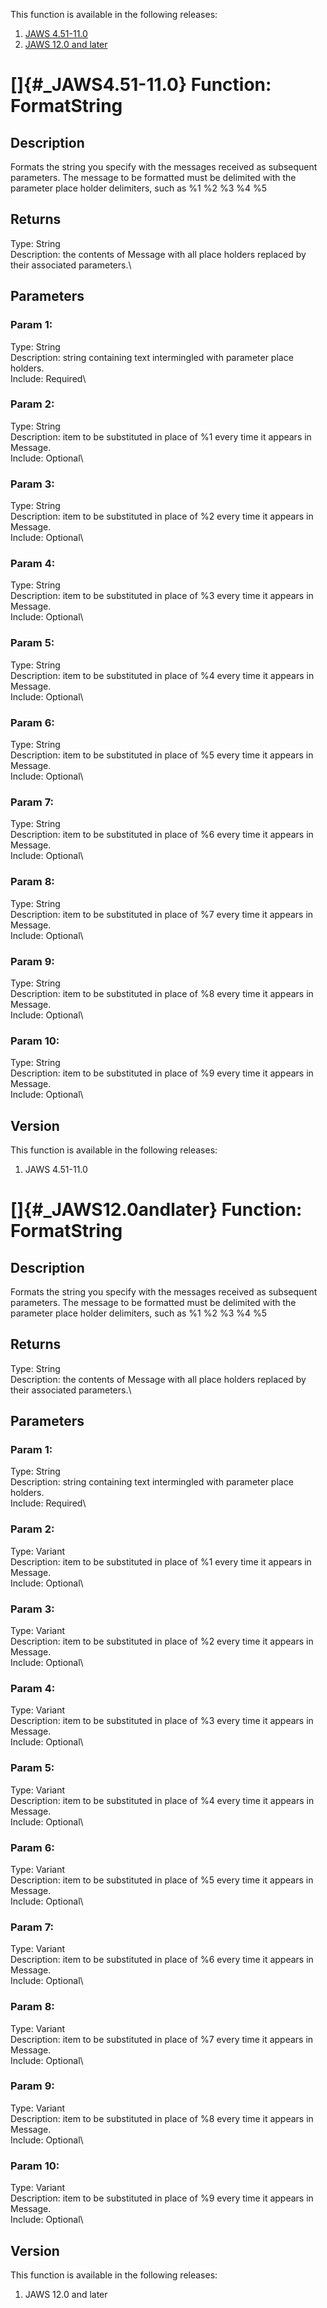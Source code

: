 This function is available in the following releases:

1.  [JAWS 4.51-11.0](#_JAWS4.51-11.0)
2.  [JAWS 12.0 and later](#_JAWS12.0andlater)

# []{#_JAWS4.51-11.0} Function: FormatString

## Description

Formats the string you specify with the messages received as subsequent
parameters. The message to be formatted must be delimited with the
parameter place holder delimiters, such as %1 %2 %3 %4 %5

## Returns

Type: String\
Description: the contents of Message with all place holders replaced by
their associated parameters.\

## Parameters

### Param 1:

Type: String\
Description: string containing text intermingled with parameter place
holders.\
Include: Required\

### Param 2:

Type: String\
Description: item to be substituted in place of %1 every time it appears
in Message.\
Include: Optional\

### Param 3:

Type: String\
Description: item to be substituted in place of %2 every time it appears
in Message.\
Include: Optional\

### Param 4:

Type: String\
Description: item to be substituted in place of %3 every time it appears
in Message.\
Include: Optional\

### Param 5:

Type: String\
Description: item to be substituted in place of %4 every time it appears
in Message.\
Include: Optional\

### Param 6:

Type: String\
Description: item to be substituted in place of %5 every time it appears
in Message.\
Include: Optional\

### Param 7:

Type: String\
Description: item to be substituted in place of %6 every time it appears
in Message.\
Include: Optional\

### Param 8:

Type: String\
Description: item to be substituted in place of %7 every time it appears
in Message.\
Include: Optional\

### Param 9:

Type: String\
Description: item to be substituted in place of %8 every time it appears
in Message.\
Include: Optional\

### Param 10:

Type: String\
Description: item to be substituted in place of %9 every time it appears
in Message.\
Include: Optional\

## Version

This function is available in the following releases:

1.  JAWS 4.51-11.0

# []{#_JAWS12.0andlater} Function: FormatString

## Description

Formats the string you specify with the messages received as subsequent
parameters. The message to be formatted must be delimited with the
parameter place holder delimiters, such as %1 %2 %3 %4 %5

## Returns

Type: String\
Description: the contents of Message with all place holders replaced by
their associated parameters.\

## Parameters

### Param 1:

Type: String\
Description: string containing text intermingled with parameter place
holders.\
Include: Required\

### Param 2:

Type: Variant\
Description: item to be substituted in place of %1 every time it appears
in Message.\
Include: Optional\

### Param 3:

Type: Variant\
Description: item to be substituted in place of %2 every time it appears
in Message.\
Include: Optional\

### Param 4:

Type: Variant\
Description: item to be substituted in place of %3 every time it appears
in Message.\
Include: Optional\

### Param 5:

Type: Variant\
Description: item to be substituted in place of %4 every time it appears
in Message.\
Include: Optional\

### Param 6:

Type: Variant\
Description: item to be substituted in place of %5 every time it appears
in Message.\
Include: Optional\

### Param 7:

Type: Variant\
Description: item to be substituted in place of %6 every time it appears
in Message.\
Include: Optional\

### Param 8:

Type: Variant\
Description: item to be substituted in place of %7 every time it appears
in Message.\
Include: Optional\

### Param 9:

Type: Variant\
Description: item to be substituted in place of %8 every time it appears
in Message.\
Include: Optional\

### Param 10:

Type: Variant\
Description: item to be substituted in place of %9 every time it appears
in Message.\
Include: Optional\

## Version

This function is available in the following releases:

1.  JAWS 12.0 and later
